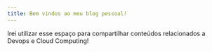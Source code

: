 ```yaml
---
title: Bem vindos ao meu blog pessoal!
---
```


Irei utilizar esse espaço para compartilhar conteúdos relacionados a Devops e Cloud Computing!

